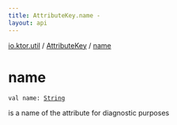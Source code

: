```yaml
---
title: AttributeKey.name - 
layout: api
---
```


<div class='api-docs-breadcrumbs'><a href="../index.html">io.ktor.util</a> / <a href="index.html">AttributeKey</a> / <a href="./name.html">name</a></div>

# name

<div class="signature"><code><span class="keyword">val </span><span class="identifier">name</span><span class="symbol">: </span><a href="https://kotlinlang.org/api/latest/jvm/stdlib/kotlin/-string/index.html"><span class="identifier">String</span></a></code></div>

is a name of the attribute for diagnostic purposes

